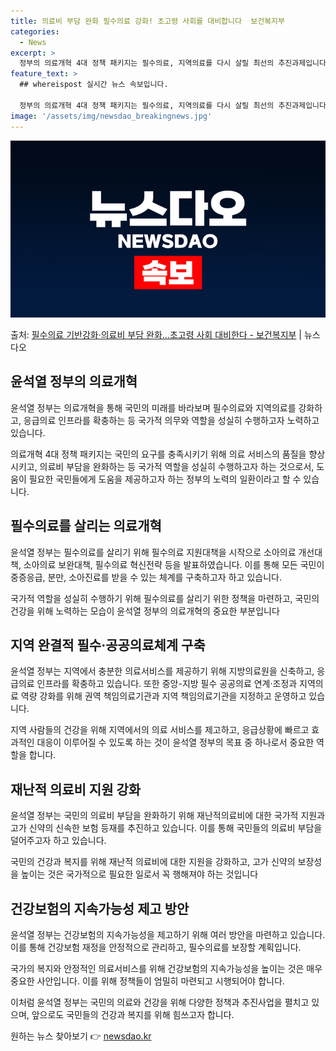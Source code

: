 ```yaml
---
title: 의료비 부담 완화 필수의료 강화! 초고령 사회를 대비합니다  보건복지부
categories:
  - News
excerpt: >
  정부의 의료개혁 4대 정책 패키지는 필수의료, 지역의료를 다시 살릴 최선의 추진과제입니다. 지금이 의료개혁을…
feature_text: >
  ## whereispost 실시간 뉴스 속보입니다.

  정부의 의료개혁 4대 정책 패키지는 필수의료, 지역의료를 다시 살릴 최선의 추진과제입니다. 지금이 의료개혁을…
image: '/assets/img/newsdao_breakingnews.jpg'
---
```


![뉴스다오 속보](/assets/img/newsdao_breakingnews.jpg)

<p>출처: <a href="https://newsdao.kr/3772" rel="dofollow">필수의료 기반강화·의료비 부담 완화…초고령 사회 대비한다 - 보건복지부</a> | 뉴스다오</p>

<h2 data-ke-size="size26">윤석열 정부의 의료개혁</h2>
윤석열 정부는 의료개혁을 통해 국민의 미래를 바라보며 필수의료와 지역의료를 강화하고, 응급의료 인프라를 확충하는 등 국가적 의무와 역할을 성실히 수행하고자 노력하고 있습니다.

<p data-ke-size="size16">의료개혁 4대 정책 패키지는 국민의 요구를 충족시키기 위해 의료 서비스의 품질을 향상시키고, 의료비 부담을 완화하는 등 국가적 역할을 성실히 수행하고자 하는 것으로서, 도움이 필요한 국민들에게 도움을 제공하고자 하는 정부의 노력의 일환이라고 할 수 있습니다.</p>

<h2 data-ke-size="size24">필수의료를 살리는 의료개혁</h2>
윤석열 정부는 필수의료를 살리기 위해 필수의료 지원대책을 시작으로 소아의료 개선대책, 소아의료 보완대책, 필수의료 혁신전략 등을 발표하였습니다. 이를 통해 모든 국민이 중증응급, 분만, 소아진료를 받을 수 있는 체계를 구축하고자 하고 있습니다.

<p data-ke-size="size16">국가적 역할을 성실히 수행하기 위해 필수의료를 살리기 위한 정책을 마련하고, 국민의 건강을 위해 노력하는 모습이 윤석열 정부의 의료개혁의 중요한 부분입니다</p>

<h2 data-ke-size="size24">지역 완결적 필수·공공의료체계 구축</h2>
윤석열 정부는 지역에서 충분한 의료서비스를 제공하기 위해 지방의료원을 신축하고, 응급의료 인프라를 확충하고 있습니다. 또한 중앙-지방 필수 공공의료 연계·조정과 지역의료 역량 강화를 위해 권역 책임의료기관과 지역 책임의료기관을 지정하고 운영하고 있습니다.

<p data-ke-size="size16">지역 사람들의 건강을 위해 지역에서의 의료 서비스를 제고하고, 응급상황에 빠르고 효과적인 대응이 이루어질 수 있도록 하는 것이 윤석열 정부의 목표 중 하나로서 중요한 역할을 합니다.</p>

<h2 data-ke-size="size24">재난적 의료비 지원 강화</h2>
윤석열 정부는 국민의 의료비 부담을 완화하기 위해 재난적의료비에 대한 국가적 지원과 고가 신약의 신속한 보험 등재를 추진하고 있습니다. 이를 통해 국민들의 의료비 부담을 덜어주고자 하고 있습니다.

<p data-ke-size="size16">국민의 건강과 복지를 위해 재난적 의료비에 대한 지원을 강화하고, 고가 신약의 보장성을 높이는 것은 국가적으로 필요한 일로서 꼭 행해져야 하는 것입니다</p>

<h2 data-ke-size="size24">건강보험의 지속가능성 제고 방안</h2>
윤석열 정부는 건강보험의 지속가능성을 제고하기 위해 여러 방안을 마련하고 있습니다. 이를 통해 건강보험 재정을 안정적으로 관리하고, 필수의료를 보장할 계획입니다.

<p data-ke-size="size16">국가의 복지와 안정적인 의료서비스를 위해 건강보험의 지속가능성을 높이는 것은 매우 중요한 사안입니다. 이를 위해 정책들이 엄밀히 마련되고 시행되어야 합니다.</p>

이처럼 윤석열 정부는 국민의 의료와 건강을 위해 다양한 정책과 추진사업을 펼치고 있으며, 앞으로도 국민들의 건강과 복지를 위해 힘쓰고자 합니다. 

원하는 뉴스 찾아보기 👉 <a href="https://newsdao.kr" rel="dofollow">newsdao.kr</a>



